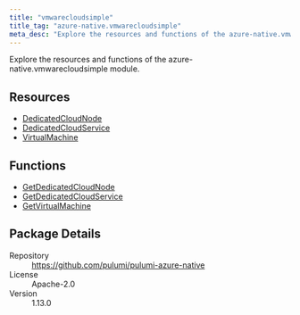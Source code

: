 ```yaml
---
title: "vmwarecloudsimple"
title_tag: "azure-native.vmwarecloudsimple"
meta_desc: "Explore the resources and functions of the azure-native.vmwarecloudsimple module."
---
```


<!-- WARNING: this file was generated by Pulumi Docs Generator. -->
<!-- Do not edit by hand unless you're certain you know what you are doing! -->

Explore the resources and functions of the azure-native.vmwarecloudsimple module.

<h2 id="resources">Resources</h2>
<ul class="api">
    <li><a href="dedicatedcloudnode" title="DedicatedCloudNode"><span class="symbol resource"></span>DedicatedCloudNode</a></li>
    <li><a href="dedicatedcloudservice" title="DedicatedCloudService"><span class="symbol resource"></span>DedicatedCloudService</a></li>
    <li><a href="virtualmachine" title="VirtualMachine"><span class="symbol resource"></span>VirtualMachine</a></li>
</ul>

<h2 id="functions">Functions</h2>
<ul class="api">
    <li><a href="getdedicatedcloudnode" title="GetDedicatedCloudNode"><span class="symbol function"></span>GetDedicatedCloudNode</a></li>
    <li><a href="getdedicatedcloudservice" title="GetDedicatedCloudService"><span class="symbol function"></span>GetDedicatedCloudService</a></li>
    <li><a href="getvirtualmachine" title="GetVirtualMachine"><span class="symbol function"></span>GetVirtualMachine</a></li>
</ul>

<h2 id="package-details">Package Details</h2>
<dl class="package-details">
	<dt>Repository</dt>
	<dd><a href="https://github.com/pulumi/pulumi-azure-native">https://github.com/pulumi/pulumi-azure-native</a></dd>
	<dt>License</dt>
	<dd>Apache-2.0</dd>
	<dt>Version</dt>
	<dd>1.13.0</dd>
</dl>

